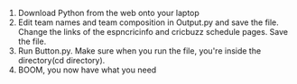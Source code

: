 1. Download Python from the web onto your laptop
2. Edit team names and team composition in Output.py and save the file. Change the links of the espncricinfo and cricbuzz schedule pages. Save the file.
3. Run Button.py. Make sure when you run the file, you're inside the directory(cd directory).
4. BOOM, you now have what you need

